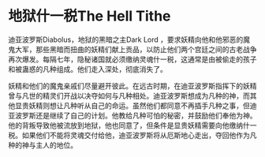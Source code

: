 # 地狱什一税The Hell Tithe

迪亚波罗斯Diabolus，地狱的黑暗之主Dark Lord
，要求妖精向他和他邪恶的魔鬼大军，那些黑暗而扭曲的妖精们献上贡品，以防止他们两个宫廷之间的古老战争再次爆发。每隔七年，隐秘诸国就必须缴纳灵魂什一税，这通常是由被偷走的孩子和被蛊惑的凡种组成。他们走入深处，彻底消失了。  

妖精和他们的魔鬼亲戚们尽量避开彼此。在远古时期，在迪亚波罗斯指挥下的妖精曾与凡世的精灵们开战以决夺如何与凡种相处。迪亚波罗斯想成为凡种的神，而其他显贵妖精则想让凡种听从自己的命运。虽然他们都同意不再插手凡种之事，但迪亚波罗斯还是继续了自己的计划。他教给凡种可怕的秘密，并鼓励他们奉他为神。他的背叛导致他被流放到地狱，他也同意了，但条件是显贵妖精需要向他缴纳什一税。如果他们不能将灵魂交付给他，迪亚波罗斯将从厄斯地心走出，夺回他作为凡种的神与主人的地位。
